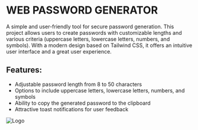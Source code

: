 # WEB PASSWORD GENERATOR

A simple and user-friendly tool for secure password generation. This project allows users to create passwords with customizable lengths and various criteria (uppercase letters, lowercase letters, numbers, and symbols). With a modern design based on Tailwind CSS, it offers an intuitive user interface and a great user experience.

## Features:

- Adjustable password length from 8 to 50 characters
- Options to include uppercase letters, lowercase letters, numbers, and symbols
- Ability to copy the generated password to the clipboard
- Attractive toast notifications for user feedback


![Logo](https://media0.giphy.com/media/v1.Y2lkPTc5MGI3NjExbjBrOThvcmV1YmJpZWR6NjU0ZHh3aWw3Y3o4eGpudHA0dnN0MmhxOSZlcD12MV9pbnRlcm5hbF9naWZfYnlfaWQmY3Q9Zw/Za28c9swYn8hzbHIsr/giphy.gif)


